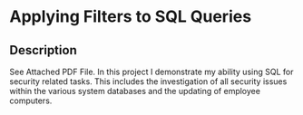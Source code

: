 <h1>Applying Filters to SQL Queries</h1>

<h2>Description</h2>
See Attached PDF File. In this project I demonstrate my ability using SQL for security related tasks. This includes the
investigation of all security issues within the various system databases and the updating of
employee computers.
  
<br />
